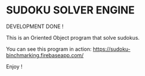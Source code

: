 #  SUDOKU SOLVER ENGINE

DEVELOPMENT DONE !

This is an Oriented Object program that solve sudokus.

You can see this program in action:
https://sudoku-binchmarking.firebaseapp.com/

Enjoy !